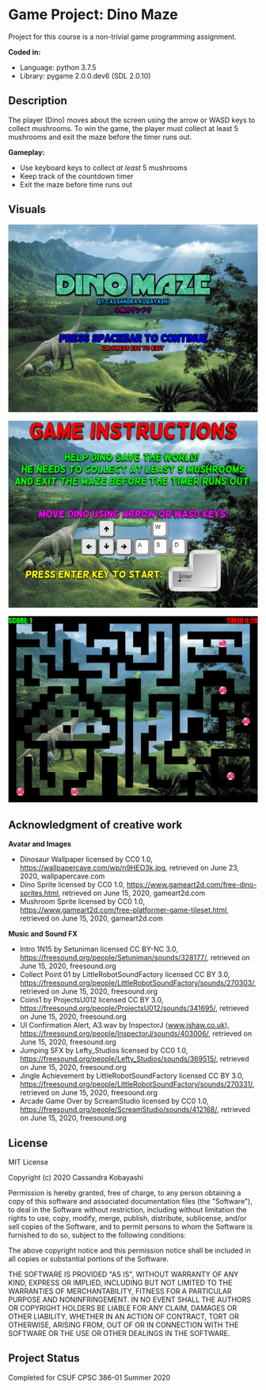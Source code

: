 # Game Project: Dino Maze

Project for this course is a non-trivial game programming assignment.

__Coded in:__

+ Language: python 3.7.5
+ Library: pygame 2.0.0.dev6 (SDL 2.0.10)

## Description

The player (Dino) moves about the screen using the arrow or WASD keys to collect mushrooms. To win the game, the player must collect at least 5 mushrooms and exit the maze before the timer runs out.

__Gameplay:__

+ Use keyboard keys to collect *at least* 5 mushrooms
+ Keep track of the countdown timer
+ Exit the maze before time runs out

## Visuals

![Title Window](/screenshots/title.png)

![Instructions Window](/screenshots/instructions.png)

![Game Window](/screenshots/gameplay.png)


## Acknowledgment of creative work

__Avatar and Images__

+ Dinosaur Wallpaper licensed by CC0 1.0, https://wallpapercave.com/wp/n9HEO3k.jpg, retrieved on June 23, 2020, wallpapercave.com
+ Dino Sprite licensed by CC0 1.0, https://www.gameart2d.com/free-dino-sprites.html, retrieved on June 15, 2020, gameart2d.com
+ Mushroom Sprite licensed by CC0 1.0, https://www.gameart2d.com/free-platformer-game-tileset.html, retrieved on June 15, 2020, gameart2d.com

__Music and Sound FX__

+ Intro 1N15 by Setuniman licensed CC BY-NC 3.0, https://freesound.org/people/Setuniman/sounds/328177/, retrieved on June 15, 2020, freesound.org
+ Collect Point 01 by LittleRobotSoundFactory licensed CC BY 3.0, https://freesound.org/people/LittleRobotSoundFactory/sounds/270303/, retrieved on June 15, 2020, freesound.org
+ Coins1 by ProjectsU012 licensed CC BY 3.0, https://freesound.org/people/ProjectsU012/sounds/341695/, retrieved on June 15, 2020, freesound.org
+ UI Confirmation Alert, A3.wav by InspectorJ (www.jshaw.co.uk), https://freesound.org/people/InspectorJ/sounds/403006/, retrieved on June 15, 2020, freesound.org
+ Jumping SFX by Lefty_Studios licensed by CC0 1.0, https://freesound.org/people/Lefty_Studios/sounds/369515/, retrieved on June 15, 2020, freesound.org
+ Jingle Achievement by LittleRobotSoundFactory licensed CC BY 3.0, https://freesound.org/people/LittleRobotSoundFactory/sounds/270331/, retrieved on June 15, 2020, freesound.org
+ Arcade Game Over by ScreamStudio licensed by CC0 1.0, https://freesound.org/people/ScreamStudio/sounds/412168/, retrieved on June 15, 2020, freesound.org

## License

MIT License

Copyright (c) 2020 Cassandra Kobayashi

Permission is hereby granted, free of charge, to any person obtaining a copy
of this software and associated documentation files (the "Software"), to deal
in the Software without restriction, including without limitation the rights
to use, copy, modify, merge, publish, distribute, sublicense, and/or sell
copies of the Software, and to permit persons to whom the Software is
furnished to do so, subject to the following conditions:

The above copyright notice and this permission notice shall be included in all
copies or substantial portions of the Software.

THE SOFTWARE IS PROVIDED "AS IS", WITHOUT WARRANTY OF ANY KIND, EXPRESS OR
IMPLIED, INCLUDING BUT NOT LIMITED TO THE WARRANTIES OF MERCHANTABILITY,
FITNESS FOR A PARTICULAR PURPOSE AND NONINFRINGEMENT. IN NO EVENT SHALL THE
AUTHORS OR COPYRIGHT HOLDERS BE LIABLE FOR ANY CLAIM, DAMAGES OR OTHER
LIABILITY, WHETHER IN AN ACTION OF CONTRACT, TORT OR OTHERWISE, ARISING FROM,
OUT OF OR IN CONNECTION WITH THE SOFTWARE OR THE USE OR OTHER DEALINGS IN THE
SOFTWARE.

## Project Status

Completed for CSUF CPSC 386-01 Summer 2020